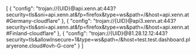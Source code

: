[
    {
        "config": "trojan://{UID}@api.xenn.at:443?security=tls&sni=api.xenn.at&fp=firefox&type=ws&path=/&host=api.xenn.at#Germany-cloudflare"
    },
    {
        "config": "trojan://{UID}@api3.xenn.at:443?security=tls&sni=api.xenn.at&fp=firefox&type=ws&path=/&host=api.xenn.at#Finland-cloudflare"
    },
    {
        "config": "trojan://{UID}@81.28.12.12:443?security=tls&allowInsecure=1&type=ws&path=/&host=test.test.dashboard.plaryerone.cloud#ovh-G-core"
    }
]
